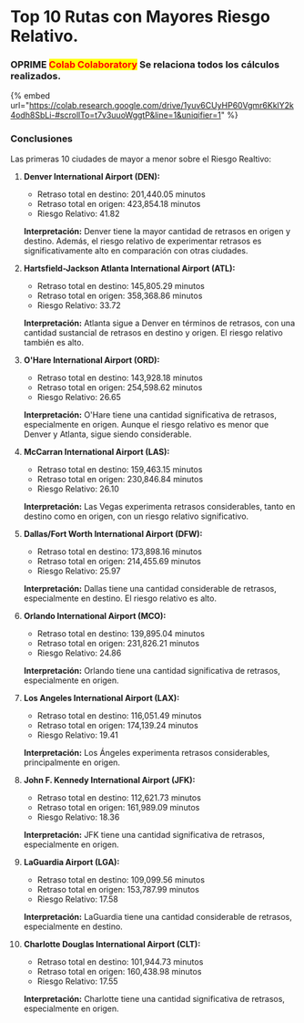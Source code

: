 # Top 10 Rutas con Mayores Riesgo Relativo.

### OPRIME <mark style="color:red;">**Colab Colaboratory**</mark> Se relaciona todos los cálculos realizados.

{% embed url="https://colab.research.google.com/drive/1yuv6CUyHP60Vgmr6KklY2k4odh8SbLi-#scrollTo=t7v3uuoWggtP&line=1&uniqifier=1" %}

### Conclusiones

Las primeras 10 ciudades de mayor a menor sobre el Riesgo Realtivo:

1.  **Denver International Airport (DEN):**

    * Retraso total en destino: 201,440.05 minutos
    * Retraso total en origen: 423,854.18 minutos
    * Riesgo Relativo: 41.82

    **Interpretación:** Denver tiene la mayor cantidad de retrasos en origen y destino. Además, el riesgo relativo de experimentar retrasos es significativamente alto en comparación con otras ciudades.
2.  **Hartsfield-Jackson Atlanta International Airport (ATL):**

    * Retraso total en destino: 145,805.29 minutos
    * Retraso total en origen: 358,368.86 minutos
    * Riesgo Relativo: 33.72

    **Interpretación:** Atlanta sigue a Denver en términos de retrasos, con una cantidad sustancial de retrasos en destino y origen. El riesgo relativo también es alto.
3.  **O'Hare International Airport (ORD):**

    * Retraso total en destino: 143,928.18 minutos
    * Retraso total en origen: 254,598.62 minutos
    * Riesgo Relativo: 26.65

    **Interpretación:** O'Hare tiene una cantidad significativa de retrasos, especialmente en origen. Aunque el riesgo relativo es menor que Denver y Atlanta, sigue siendo considerable.
4.  **McCarran International Airport (LAS):**

    * Retraso total en destino: 159,463.15 minutos
    * Retraso total en origen: 230,846.84 minutos
    * Riesgo Relativo: 26.10

    **Interpretación:** Las Vegas experimenta retrasos considerables, tanto en destino como en origen, con un riesgo relativo significativo.
5.  **Dallas/Fort Worth International Airport (DFW):**

    * Retraso total en destino: 173,898.16 minutos
    * Retraso total en origen: 214,455.69 minutos
    * Riesgo Relativo: 25.97

    **Interpretación:** Dallas tiene una cantidad considerable de retrasos, especialmente en destino. El riesgo relativo es alto.
6.  **Orlando International Airport (MCO):**

    * Retraso total en destino: 139,895.04 minutos
    * Retraso total en origen: 231,826.21 minutos
    * Riesgo Relativo: 24.86

    **Interpretación:** Orlando tiene una cantidad significativa de retrasos, especialmente en origen.
7.  **Los Angeles International Airport (LAX):**

    * Retraso total en destino: 116,051.49 minutos
    * Retraso total en origen: 174,139.24 minutos
    * Riesgo Relativo: 19.41

    **Interpretación:** Los Ángeles experimenta retrasos considerables, principalmente en origen.
8.  **John F. Kennedy International Airport (JFK):**

    * Retraso total en destino: 112,621.73 minutos
    * Retraso total en origen: 161,989.09 minutos
    * Riesgo Relativo: 18.36

    **Interpretación:** JFK tiene una cantidad significativa de retrasos, especialmente en origen.
9.  **LaGuardia Airport (LGA):**

    * Retraso total en destino: 109,099.56 minutos
    * Retraso total en origen: 153,787.99 minutos
    * Riesgo Relativo: 17.58

    **Interpretación:** LaGuardia tiene una cantidad considerable de retrasos, especialmente en destino.
10. **Charlotte Douglas International Airport (CLT):**

    * Retraso total en destino: 101,944.73 minutos
    * Retraso total en origen: 160,438.98 minutos
    * Riesgo Relativo: 17.55

    **Interpretación:** Charlotte tiene una cantidad significativa de retrasos, especialmente en origen.
